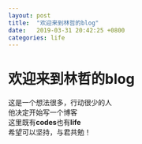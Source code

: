 ```yaml
---
layout: post
title:  "欢迎来到林哲的blog"
date:   2019-03-31 20:42:25 +0800
categories: life
---
```


# 欢迎来到林哲的blog

这是一个想法很多，行动很少的人  
他决定开始写一个博客  
这里既有**codes**也有**life**  
希望可以坚持，与君共勉！